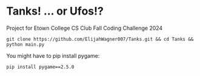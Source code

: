 # Tanks! ... or Ufos!?

Project for Etown College CS Club Fall Coding Challenge 2024

`
git clone https://github.com/ElijahWagner007/Tanks.git &&
cd Tanks &&
python main.py
`

You might have to pip install pygame:

`
pip install pygame==2.5.0
`
